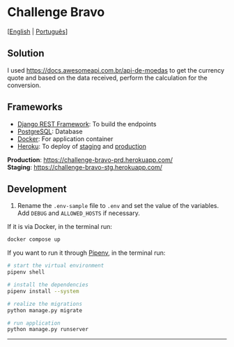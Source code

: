 # Challenge Bravo

[[English](README.md) | [Português](README.pt.md)]

## Solution

I used https://docs.awesomeapi.com.br/api-de-moedas to get the currency quote and based on the data received, perform the calculation for the conversion.

## Frameworks

-   [Django REST Framework](https://www.django-rest-framework.org/): To build the endpoints
-   [PostgreSQL](https://www.postgresql.org/): Database
-   [Docker](https://www.docker.com/): For application container
-   [Heroku](https://www.heroku.com/): To deploy of [staging](https://challenge-bravo-stg.herokuapp.com/) and [production](https://challenge-bravo-prd.herokuapp.com/)

**Production**: https://challenge-bravo-prd.herokuapp.com/  
**Staging**: https://challenge-bravo-stg.herokuapp.com/

## Development

1. Rename the `.env-sample` file to `.env` and set the value of the variables. Add `DEBUG` and `ALLOWED_HOSTS` if necessary.

If it is via Docker, in the terminal run:

```sh
docker compose up
```

If you want to run it through [Pipenv](https://pypi.org/project/pipenv/), in the terminal run:

```sh
# start the virtual environment
pipenv shell

# install the dependencies
pipenv install --system

# realize the migrations
python manage.py migrate

# run application
python manage.py runserver
```

---
